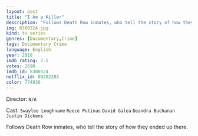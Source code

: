 ```yaml
---
layout: post
title: "I Am a Killer"
description: "Follows Death Row inmates, who tell the story of how they ended up there..."
img: 8300324.jpg
kind: tv series
genres: [Documentary,Crime]
tags: Documentary Crime 
language: English
year: 2018
imdb_rating: 7.5
votes: 2690
imdb_id: 8300324
netflix_id: 80202283
color: 774936
---
```

Director: `N/A`  

Cast: `Swaylee Loughnane` `Reece Putinas` `David Galea` `Deandra Buchanan` `Justin Dickens` 

Follows Death Row inmates, who tell the story of how they ended up there.